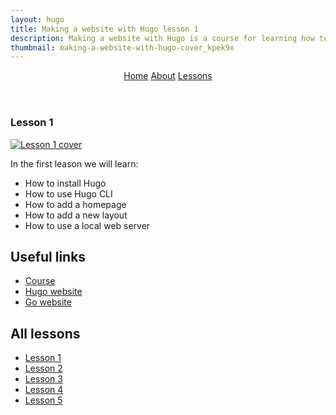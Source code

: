```yaml
---
layout: hugo
title: Making a website with Hugo lesson 1
description: Making a website with Hugo is a course for learning how to use Hugo.
thumbnail: making-a-website-with-hugo-cover_kpek9x
---
```


<section>
  <header>
    <nav aria-label="Course">
      <a href="/side-projects/hugo/start/" title="Home">Home</a>
      <a href="/side-projects/hugo/about/" title="About">About</a>
      <a class="active" href="/side-projects/hugo/lessons/" title="Lessons">Lessons</a>
    </nav>
  </header>
</section>
<section>
  <article>
    <h1>Lesson 1</h1>
    <a class="block" href="https://www.skillshare.com/site/join?teacherRef=142704&via=teacher-referral&utm_campaign=teacher-referral&utm_source=ShortUrl&utm_medium=teacher-referral&t=Making-a-website-with-Hugo&sku=1694766489">
      <img src="/gfx/jpg/making-a-website-with-hugo-lesson1.jpg" alt="Lesson 1 cover">
    </a>
    <p>In the first leason we will learn:</p>
    <ul>
      <li>How to install Hugo</li>
      <li>How to use Hugo CLI</li>
      <li>How to add a homepage</li>
      <li>How to add a new layout</li>
      <li>How to use a local web server</li>
    </ul>
    <h2>Useful links</h2>
    <ul>
      <li>
        <a href="https://www.skillshare.com/site/join?teacherRef=142704&via=teacher-referral&utm_campaign=teacher-referral&utm_source=ShortUrl&utm_medium=teacher-referral&t=Making-a-website-with-Hugo&sku=1694766489">Course</a>
      </li>
      <li><a href="https://gohugo.io">Hugo website</a></li>
      <li><a href="https://golang.org">Go website</a></li>
    </ul>
    <h2>All lessons</h2>
    <nav aria-label="Course">
      <ul>
        <li>
          <a class="active" href="/side-projects/hugo/lessons/1/">Lesson 1</a>
        </li>
        <li>
          <a href="/side-projects/hugo/lessons/2/">Lesson 2</a>
        </li>
        <li>
          <a href="/side-projects/hugo/lessons/3/">Lesson 3</a>
        </li>
        <li>
          <a href="/side-projects/hugo/lessons/4/">Lesson 4</a>
        </li>
        <li>
          <a href="/side-projects/hugo/lessons/5/">Lesson 5</a>
        </li>
      </ul>
    </nav>
  </article>
</section>

